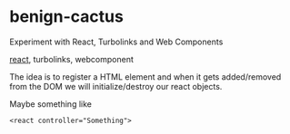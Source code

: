 # benign-cactus

Experiment with React, Turbolinks and Web Components

[react](https://reactjs.org/), turbolinks, webcomponent

The idea is to register a HTML element and when it gets added/removed from the
DOM we will initialize/destroy our react objects.

Maybe something like

```
<react controller="Something">
```
